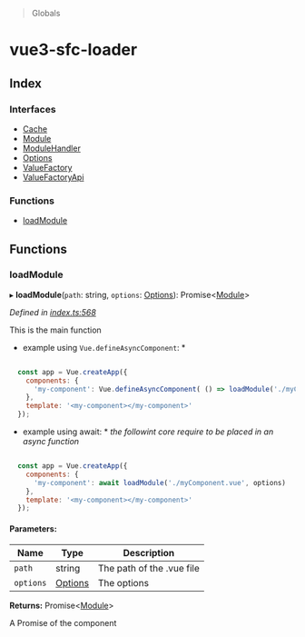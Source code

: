 > Globals

# vue3-sfc-loader

## Index

### Interfaces

* [Cache](interfaces/cache.md)
* [Module](interfaces/module.md)
* [ModuleHandler](interfaces/modulehandler.md)
* [Options](interfaces/options.md)
* [ValueFactory](interfaces/valuefactory.md)
* [ValueFactoryApi](interfaces/valuefactoryapi.md)

### Functions

* [loadModule](globals.md#loadmodule)

## Functions

### loadModule

▸ **loadModule**(`path`: string, `options`: [Options](interfaces/options.md)): Promise\<[Module](interfaces/module.md)>

*Defined in [index.ts:568](https://github.com/FranckFreiburger/vue3-sfc-loader/blob/bed81bb/src/index.ts#L568)*

This is the main function

* example using `Vue.defineAsyncComponent`: *
```javascript

  const app = Vue.createApp({
    components: {
      'my-component': Vue.defineAsyncComponent( () => loadModule('./myComponent.vue', options) )
    },
    template: '<my-component></my-component>'
  });

```

* example using await: *
_the followint core require to be placed in an async function_

```javascript

  const app = Vue.createApp({
    components: {
      'my-component': await loadModule('./myComponent.vue', options)
    },
    template: '<my-component></my-component>'
  });

```

#### Parameters:

Name | Type | Description |
------ | ------ | ------ |
`path` | string | The path of the .vue file |
`options` | [Options](interfaces/options.md) | The options |

**Returns:** Promise\<[Module](interfaces/module.md)>

A Promise of the component
